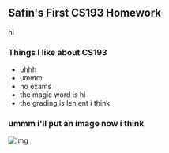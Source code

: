 ## Safin's First CS193 Homework
hi

### Things I like about CS193

- uhhh
- ummm
- no exams
- the magic word is hi
- the grading is lenient i think







### ummm i'll put an image now i think
![img](https://images.ctfassets.net/hrltx12pl8hq/3AnnkVqrlhrqb9hjlMBzKX/693a8e5d40b4b6c55a7673ca4c807eef/Girl-Stock?fit=fill&w=480&h=270)
